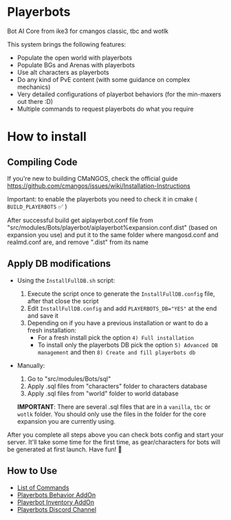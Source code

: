 # Playerbots
Bot AI Core from ike3 for cmangos classic, tbc and wotlk

This system brings the following features:
- Populate the open world with playerbots
- Populate BGs and Arenas with playerbots
- Use alt characters as playerbots
- Do any kind of PvE content (with some guidance on complex mechanics)
- Very detailed configurations of playerbot behaviors (for the min-maxers out there :D)
- Multiple commands to request playerbots do what you require

# How to install
## Compiling Code
If you're new to building CMaNGOS, check the official guide
https://github.com/cmangos/issues/wiki/Installation-Instructions

Important: to enable the playerbots you need to check it in cmake ( `BUILD_PLAYERBOTS` ✅ )

After successful build get aiplayerbot.conf file from "src/modules/Bots/playerbot/aiplayerbot%expansion.conf.dist" (based on expansion you use) and put it to the same folder where mangosd.conf and realmd.conf are, and remove ".dist" from its name

## Apply DB modifications
- Using the `InstallFullDB.sh` script:
  1. Execute the script once to generate the `InstallFullDB.config` file, after that close the script
  2. Edit `InstallFullDB.config` and add `PLAYERBOTS_DB="YES"` at the end and save it
  3. Depending on if you have a previous installation or want to do a fresh installation:
     - For a fresh install pick the option `4) Full installation`
     - To install only the playerbots DB pick the option `5) Advanced DB management` and then `8) Create and fill playerbots db`

- Manually:
  1.  Go to "src/modules/Bots/sql"
  2.  Apply .sql files from "characters" folder to characters database
  3.  Apply .sql files from "world" folder to world database
  
  **IMPORTANT**: There are several .sql files that are in a `vanilla`, `tbc` or `wotlk` folder. You should only use the files in the folder for the core expansion you are currently using.

After you complete all steps above you can check bots config and start your server. It'll take some time for the first time, as gear/characters for bots will be generated at first launch. Have fun! 🥳

## How to Use
- [List of Commands](https://docs.google.com/document/d/1xIdu5l5lAKLSKhqZ2Hb6vaU8qJgbbLwCw4MxmhCW_gI/edit#heading=h.vsmxe9r82yc7)
- [Playerbots Behavior AddOn](https://github.com/celguar/mangosbot-addon)
- [Playerbot Inventory AddOn](https://github.com/davidonete/mangosbot-EngBags)
- [Playerbots Discord Channel](https://discord.gg/vmjZUnPUdr)
